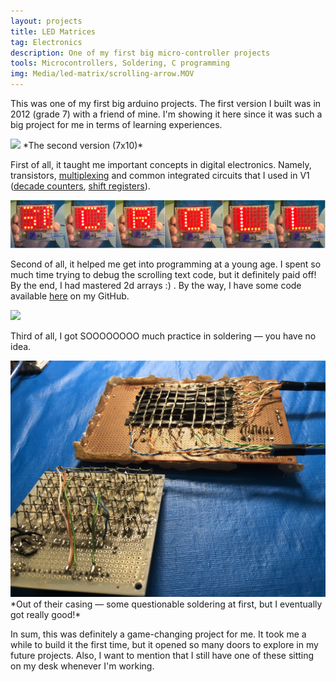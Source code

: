 ```yaml
---
layout: projects
title: LED Matrices
tag: Electronics
description: One of my first big micro-controller projects
tools: Microcontrollers, Soldering, C programming
img: Media/led-matrix/scrolling-arrow.MOV
---
```

This was one of my first big arduino projects. The first version I built was in 2012 (grade 7) with a friend of mine. I'm showing it here since it was such a big project for me in terms of learning experiences.

<img src="/Media/led-matrix/scrolling-arrow.MOV">
*The second version (7x10)*

First of all, it taught me important concepts in digital electronics. Namely, transistors, <a href="https://en.wikipedia.org/wiki/Multiplexing">multiplexing</a> and common integrated circuits that I used in V1 (<a href="https://en.wikipedia.org/wiki/Counter_(digital)">decade counters</a>, <a href="https://en.wikipedia.org/wiki/Shift_register">shift registers</a>).

<img src="/Media/led-matrix/snapshots.png">

Second of all, it helped me get into programming at a young age. I spent so much time trying to debug the scrolling text code, but it definitely paid off! By the end, I had mastered 2d arrays :) . By the way, I have some code available <a href="https://github.com/andrewmourcos/LEDMatrixLibrary">here</a> on my GitHub. 

<img src="/Media/led-matrix/scrolling-text.MOV" height="300">

Third of all, I got SOOOOOOOO much practice in soldering — you have no idea.

<img src="/Media/led-matrix/soldering.JPG">
*Out of their casing — some questionable soldering at first, but I eventually got really good!*

In sum, this was definitely a game-changing project for me. It took me a while to build it the first time, but it opened so many doors to explore in my future projects. Also, I want to mention that I still have one of these sitting on my desk whenever I'm working.
